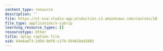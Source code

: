 ```yaml
---
content_type: resource
description: ''
file: https://ol-ocw-studio-app-production.s3.amazonaws.com/courses/18-086-mathematical-methods-for-engineers-ii-spring-2006/64e6ad732d560df6c174554818a92892_kyx2QgGkEpc.srt
file_type: application/x-subrip
learning_resource_types: []
resourcetype: Other
title: 3play caption file
uid: 64e6ad73-2d56-0df6-c174-554818a92892
---
```

